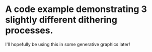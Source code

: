 # A code example demonstrating 3 slightly different dithering processes. 

I'll hopefully be using this in some generative graphics later!